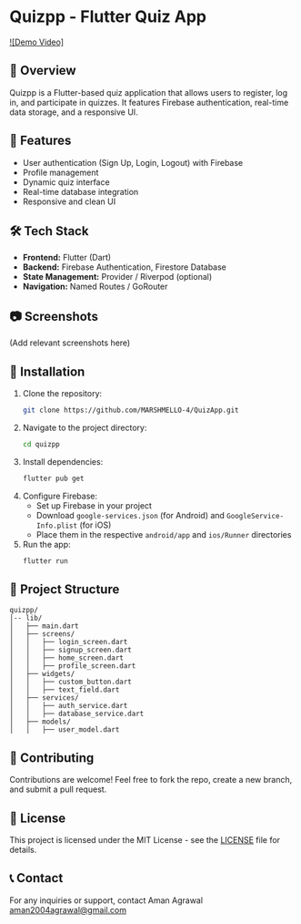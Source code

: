 # Quizpp - Flutter Quiz App
[![Demo Video]](quizAppVideo_Aman_Agrawal.mp4)

## 📌 Overview
Quizpp is a Flutter-based quiz application that allows users to register, log in, and participate in quizzes. It features Firebase authentication, real-time data storage, and a responsive UI.

## 🚀 Features
- User authentication (Sign Up, Login, Logout) with Firebase
- Profile management
- Dynamic quiz interface
- Real-time database integration
- Responsive and clean UI

## 🛠 Tech Stack
- **Frontend:** Flutter (Dart)
- **Backend:** Firebase Authentication, Firestore Database
- **State Management:** Provider / Riverpod (optional)
- **Navigation:** Named Routes / GoRouter

## 📷 Screenshots
(Add relevant screenshots here)

## 🎯 Installation
1. Clone the repository:
   ```sh
   git clone https://github.com/MARSHMELLO-4/QuizApp.git
   ```
2. Navigate to the project directory:
   ```sh
   cd quizpp
   ```
3. Install dependencies:
   ```sh
   flutter pub get
   ```
4. Configure Firebase:
   - Set up Firebase in your project
   - Download `google-services.json` (for Android) and `GoogleService-Info.plist` (for iOS)
   - Place them in the respective `android/app` and `ios/Runner` directories
5. Run the app:
   ```sh
   flutter run
   ```

## 📂 Project Structure
```
quizpp/
│-- lib/
│   ├── main.dart
│   ├── screens/
│   │   ├── login_screen.dart
│   │   ├── signup_screen.dart
│   │   ├── home_screen.dart
│   │   ├── profile_screen.dart
│   ├── widgets/
│   │   ├── custom_button.dart
│   │   ├── text_field.dart
│   ├── services/
│   │   ├── auth_service.dart
│   │   ├── database_service.dart
│   ├── models/
│   │   ├── user_model.dart
```

## 📝 Contributing
Contributions are welcome! Feel free to fork the repo, create a new branch, and submit a pull request.

## 📄 License
This project is licensed under the MIT License - see the [LICENSE](LICENSE) file for details.

## 📞 Contact
For any inquiries or support, contact Aman Agrawal aman2004agrawal@gmail.com

